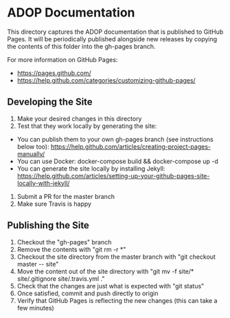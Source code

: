 # ADOP Documentation

This directory captures the ADOP documentation that is published to GitHub Pages. It will be periodically published alongside new releases by copying the contents of this folder into the gh-pages branch.

For more information on GitHub Pages:

- https://pages.github.com/
- https://help.github.com/categories/customizing-github-pages/

## Developing the Site

1. Make your desired changes in this directory
1. Test that they work locally by generating the site:
 - You can publish them to your own gh-pages branch (see instructions below too): https://help.github.com/articles/creating-project-pages-manually/
 - You can use Docker: docker-compose build && docker-compose up -d
 - You can generate the site locally by installing Jekyll: https://help.github.com/articles/setting-up-your-github-pages-site-locally-with-jekyll/
1. Submit a PR for the master branch
1. Make sure Travis is happy

## Publishing the Site

1. Checkout the "gh-pages" branch
1. Remove the contents with "git rm -r \*"
1. Checkout the site directory from the master branch with "git checkout master -- site"
1. Move the content out of the site directory with "git mv -f site/* site/.gitignore site/.travis.yml ."
1. Check that the changes are just what is expected with "git status"
1. Once satisfied, commit and push directly to origin 
1. Verify that GitHub Pages is reflecting the new changes (this can take a few minutes)
